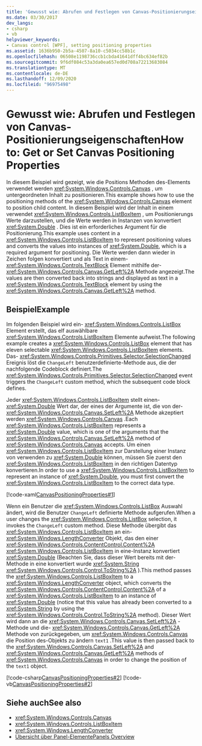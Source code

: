 ```yaml
---
title: 'Gewusst wie: Abrufen und Festlegen von Canvas-Positionierungseigenschaften'
ms.date: 03/30/2017
dev_langs:
- csharp
- vb
helpviewer_keywords:
- Canvas control [WPF], setting positioning properties
ms.assetid: 1636b950-2b5a-4507-8a10-c5034cc58b1c
ms.openlocfilehash: 06508e1198736ccb1cbda41641dff4bc634ef82b
ms.sourcegitcommit: 9f6df084c53a3da0ea657ed0d708a72213683084
ms.translationtype: MT
ms.contentlocale: de-DE
ms.lasthandoff: 12/09/2020
ms.locfileid: "96975498"
---
```

# <a name="how-to-get-or-set-canvas-positioning-properties"></a><span data-ttu-id="1e431-102">Gewusst wie: Abrufen und Festlegen von Canvas-Positionierungseigenschaften</span><span class="sxs-lookup"><span data-stu-id="1e431-102">How to: Get or Set Canvas Positioning Properties</span></span>
<span data-ttu-id="1e431-103">In diesem Beispiel wird gezeigt, wie die Positions Methoden des-Elements verwendet werden <xref:System.Windows.Controls.Canvas> , um untergeordneten Inhalt zu positionieren.</span><span class="sxs-lookup"><span data-stu-id="1e431-103">This example shows how to use the positioning methods of the <xref:System.Windows.Controls.Canvas> element to position child content.</span></span> <span data-ttu-id="1e431-104">In diesem Beispiel wird der Inhalt in einem verwendet <xref:System.Windows.Controls.ListBoxItem> , um Positionierungs Werte darzustellen, und die Werte werden in Instanzen von konvertiert <xref:System.Double> . Dies ist ein erforderliches Argument für die Positionierung.</span><span class="sxs-lookup"><span data-stu-id="1e431-104">This example uses content in a <xref:System.Windows.Controls.ListBoxItem> to represent positioning values and converts the values into instances of <xref:System.Double>, which is a required argument for positioning.</span></span> <span data-ttu-id="1e431-105">Die Werte werden dann wieder in Zeichen folgen konvertiert und als Text in einem- <xref:System.Windows.Controls.TextBlock> Element mithilfe der- <xref:System.Windows.Controls.Canvas.GetLeft%2A> Methode angezeigt.</span><span class="sxs-lookup"><span data-stu-id="1e431-105">The values are then converted back into strings and displayed as text in a <xref:System.Windows.Controls.TextBlock> element by using the <xref:System.Windows.Controls.Canvas.GetLeft%2A> method.</span></span>  
  
## <a name="example"></a><span data-ttu-id="1e431-106">Beispiel</span><span class="sxs-lookup"><span data-stu-id="1e431-106">Example</span></span>  
 <span data-ttu-id="1e431-107">Im folgenden Beispiel wird ein- <xref:System.Windows.Controls.ListBox> Element erstellt, das elf auswählbare <xref:System.Windows.Controls.ListBoxItem> Elemente aufweist.</span><span class="sxs-lookup"><span data-stu-id="1e431-107">The following example creates a <xref:System.Windows.Controls.ListBox> element that has eleven selectable <xref:System.Windows.Controls.ListBoxItem> elements.</span></span> <span data-ttu-id="1e431-108">Das- <xref:System.Windows.Controls.Primitives.Selector.SelectionChanged> Ereignis löst die `ChangeLeft` benutzerdefinierte-Methode aus, die der nachfolgende Codeblock definiert.</span><span class="sxs-lookup"><span data-stu-id="1e431-108">The <xref:System.Windows.Controls.Primitives.Selector.SelectionChanged> event triggers the `ChangeLeft` custom method, which the subsequent code block defines.</span></span>  
  
 <span data-ttu-id="1e431-109">Jeder <xref:System.Windows.Controls.ListBoxItem> stellt einen- <xref:System.Double> Wert dar, der eines der Argumente ist, die von der- <xref:System.Windows.Controls.Canvas.SetLeft%2A> Methode akzeptiert werden <xref:System.Windows.Controls.Canvas> .</span><span class="sxs-lookup"><span data-stu-id="1e431-109">Each <xref:System.Windows.Controls.ListBoxItem> represents a <xref:System.Double> value, which is one of the arguments that the <xref:System.Windows.Controls.Canvas.SetLeft%2A> method of <xref:System.Windows.Controls.Canvas> accepts.</span></span> <span data-ttu-id="1e431-110">Um einen <xref:System.Windows.Controls.ListBoxItem> zur Darstellung einer Instanz von verwenden zu <xref:System.Double> können, müssen Sie zuerst den <xref:System.Windows.Controls.ListBoxItem> in den richtigen Datentyp konvertieren.</span><span class="sxs-lookup"><span data-stu-id="1e431-110">In order to use a <xref:System.Windows.Controls.ListBoxItem> to represent an instance of <xref:System.Double>, you must first convert the <xref:System.Windows.Controls.ListBoxItem> to the correct data type.</span></span>  
  
 [!code-xaml[CanvasPositioningProperties#1](~/samples/snippets/csharp/VS_Snippets_Wpf/CanvasPositioningProperties/CSharp/Window1.xaml#1)]  
  
 <span data-ttu-id="1e431-111">Wenn ein Benutzer die <xref:System.Windows.Controls.ListBox> Auswahl ändert, wird die Benutzer `ChangeLeft` definierte Methode aufgerufen.</span><span class="sxs-lookup"><span data-stu-id="1e431-111">When a user changes the <xref:System.Windows.Controls.ListBox> selection, it invokes the `ChangeLeft` custom method.</span></span> <span data-ttu-id="1e431-112">Diese Methode übergibt das <xref:System.Windows.Controls.ListBoxItem> an ein- <xref:System.Windows.LengthConverter> Objekt, das den einer <xref:System.Windows.Controls.ContentControl.Content%2A> <xref:System.Windows.Controls.ListBoxItem> in eine-Instanz konvertiert <xref:System.Double> (Beachten Sie, dass dieser Wert bereits mit der-Methode in eine konvertiert wurde <xref:System.String> <xref:System.Windows.Controls.Control.ToString%2A> ).</span><span class="sxs-lookup"><span data-stu-id="1e431-112">This method passes the <xref:System.Windows.Controls.ListBoxItem> to a <xref:System.Windows.LengthConverter> object, which converts the <xref:System.Windows.Controls.ContentControl.Content%2A> of a <xref:System.Windows.Controls.ListBoxItem> to an instance of <xref:System.Double> (notice that this value has already been converted to a <xref:System.String> by using the <xref:System.Windows.Controls.Control.ToString%2A> method).</span></span> <span data-ttu-id="1e431-113">Dieser Wert wird dann an die <xref:System.Windows.Controls.Canvas.SetLeft%2A> -Methode und die- <xref:System.Windows.Controls.Canvas.GetLeft%2A> Methode von zurückgegeben, um <xref:System.Windows.Controls.Canvas> die Position des-Objekts zu ändern `text1` .</span><span class="sxs-lookup"><span data-stu-id="1e431-113">This value is then passed back to the <xref:System.Windows.Controls.Canvas.SetLeft%2A> and <xref:System.Windows.Controls.Canvas.GetLeft%2A> methods of <xref:System.Windows.Controls.Canvas> in order to change the position of the `text1` object.</span></span>  
  
 [!code-csharp[CanvasPositioningProperties#2](~/samples/snippets/csharp/VS_Snippets_Wpf/CanvasPositioningProperties/CSharp/Window1.xaml.cs#2)]
 [!code-vb[CanvasPositioningProperties#2](~/samples/snippets/visualbasic/VS_Snippets_Wpf/CanvasPositioningProperties/VisualBasic/Window1.xaml.vb#2)]  
  
## <a name="see-also"></a><span data-ttu-id="1e431-114">Siehe auch</span><span class="sxs-lookup"><span data-stu-id="1e431-114">See also</span></span>

- <xref:System.Windows.Controls.Canvas>
- <xref:System.Windows.Controls.ListBoxItem>
- <xref:System.Windows.LengthConverter>
- [<span data-ttu-id="1e431-115">Übersicht über Panel-Elemente</span><span class="sxs-lookup"><span data-stu-id="1e431-115">Panels Overview</span></span>](panels-overview.md)
